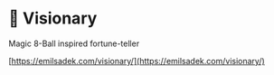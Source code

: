 # :8ball: Visionary

Magic 8-Ball inspired fortune-teller

[https://emilsadek.com/visionary/](https://emilsadek.com/visionary/)